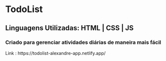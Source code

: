 # TodoList

<h2>Linguagens Utilizadas: HTML | CSS | JS</h2>

<h3>Criado para gerenciar atividades diárias de maneira mais fácil</h3>
Link : https://todolist-alexandre-app.netlify.app/
